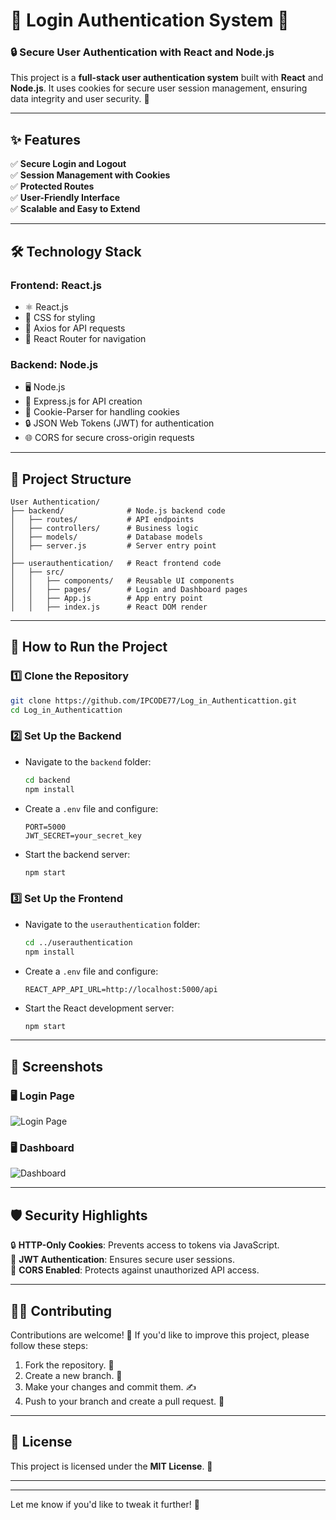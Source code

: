 

# 🌟 **Login Authentication System** 🌟

### 🔒 **Secure User Authentication with React and Node.js**

This project is a **full-stack user authentication system** built with **React** and **Node.js**. It uses cookies for secure user session management, ensuring data integrity and user security. 🚀

---

## ✨ **Features**

✅ **Secure Login and Logout**  
✅ **Session Management with Cookies**  
✅ **Protected Routes**  
✅ **User-Friendly Interface**  
✅ **Scalable and Easy to Extend**

---

## 🛠️ **Technology Stack**

### **Frontend: React.js**  
- ⚛️ React.js  
- 🎨 CSS for styling  
- 🔗 Axios for API requests  
- 🚦 React Router for navigation  

### **Backend: Node.js**  
- 🖥️ Node.js  
- 🚀 Express.js for API creation  
- 🍪 Cookie-Parser for handling cookies  
- 🔒 JSON Web Tokens (JWT) for authentication  
- 🌐 CORS for secure cross-origin requests  

---

## 📂 **Project Structure**

```
User Authentication/
├── backend/              # Node.js backend code
│   ├── routes/           # API endpoints
│   ├── controllers/      # Business logic
│   ├── models/           # Database models
│   ├── server.js         # Server entry point
│
├── userauthentication/   # React frontend code
│   ├── src/
│   │   ├── components/   # Reusable UI components
│   │   ├── pages/        # Login and Dashboard pages
│   │   ├── App.js        # App entry point
│   │   ├── index.js      # React DOM render
```

---

## 🚀 **How to Run the Project**

### 1️⃣ **Clone the Repository**
```bash
git clone https://github.com/IPCODE77/Log_in_Authenticattion.git
cd Log_in_Authenticattion
```

### 2️⃣ **Set Up the Backend**
- Navigate to the `backend` folder:
  ```bash
  cd backend
  npm install
  ```
- Create a `.env` file and configure:
  ```env
  PORT=5000
  JWT_SECRET=your_secret_key
  ```
- Start the backend server:
  ```bash
  npm start
  ```

### 3️⃣ **Set Up the Frontend**
- Navigate to the `userauthentication` folder:
  ```bash
  cd ../userauthentication
  npm install
  ```
- Create a `.env` file and configure:
  ```env
  REACT_APP_API_URL=http://localhost:5000/api
  ```
- Start the React development server:
  ```bash
  npm start
  ```

---

## 📸 **Screenshots**

### 🖥️ **Login Page**
![Login Page](https://via.placeholder.com/800x400?text=Login+Page)

### 🖥️ **Dashboard**
![Dashboard](https://via.placeholder.com/800x400?text=Dashboard)

---

## 🛡️ **Security Highlights**

🔒 **HTTP-Only Cookies**: Prevents access to tokens via JavaScript.  
🔑 **JWT Authentication**: Ensures secure user sessions.  
🚫 **CORS Enabled**: Protects against unauthorized API access.  

---

## 👨‍💻 **Contributing**

Contributions are welcome! 🤝 If you'd like to improve this project, please follow these steps:

1. Fork the repository. 🍴  
2. Create a new branch. 🌱  
3. Make your changes and commit them. ✍️  
4. Push to your branch and create a pull request. 🚀  

---

## 📄 **License**

This project is licensed under the **MIT License**. 📝

---


---

Let me know if you'd like to tweak it further! 🎉
